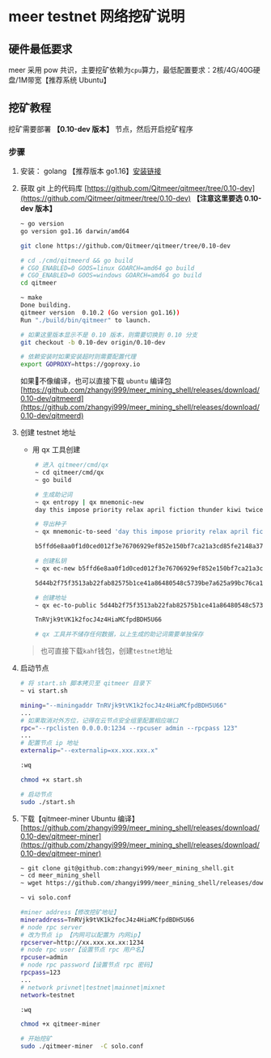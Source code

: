 <!--
 * @Author: zhangyi999
 * @Date: 2021-07-06 15:08:36
 * @LastEditTime: 2021-07-30 20:09:18
 * @LastEditors: Please set LastEditors
 * @Description: In User Settings Edit
 * @FilePath: /meer_mining_shell/README.md
 https://github.com/zhangyi999/meer_mining_shell/releases/download/0.10-dev/qimeer-miner.zip
-->
# meer testnet 网络挖矿说明

## 硬件最低要求

meer 采用 pow 共识，主要挖矿依赖为`cpu`算力，最低配置要求：2核/4G/40G硬盘/1M带宽【推荐系统 Ubuntu】

## 挖矿教程

挖矿需要部署 **【0.10-dev 版本】** 节点，然后开启挖矿程序

### 步骤

1. 安装： golang 【推荐版本 go1.16】[安装链接](https://golang.google.cn/dl/)
2. 获取 git 上的代码库 [https://github.com/Qitmeer/qitmeer/tree/0.10-dev](https://github.com/Qitmeer/qitmeer/tree/0.10-dev)  **【注意这里要选 0.10-dev 版本】**
    ```bash
    ~ go version
    go version go1.16 darwin/amd64

    git clone https://github.com/Qitmeer/qitmeer/tree/0.10-dev
    
    # cd ./cmd/qitmeerd && go build
    # CGO_ENABLED=0 GOOS=linux GOARCH=amd64 go build
    # CGO_ENABLED=0 GOOS=windows GOARCH=amd64 go build
    cd qitmeer

    ~ make
    Done building.
    qitmeer version  0.10.2 (Go version go1.16))
    Run "./build/bin/qitmeer" to launch.

    # 如果这里版本显示不是 0.10 版本，则需要切换到 0.10 分支
    git checkout -b 0.10-dev origin/0.10-dev

    # 依赖安装时如果安装超时则需要配置代理
    export GOPROXY=https://goproxy.io
    ```
    如果不像编译，也可以直接下载 `ubuntu` 编译包 [https://github.com/zhangyi999/meer_mining_shell/releases/download/0.10-dev/qitmeerd](https://github.com/zhangyi999/meer_mining_shell/releases/download/0.10-dev/qitmeerd)
3. 创建 testnet 地址
    * 用 qx 工具创建
    ```bash
        # 进入 qitmeer/cmd/qx
        ~ cd qitmeer/cmd/qx
        ~ go build

        # 生成助记词
        ~ qx entropy | qx mnemonic-new
        day this impose priority relax april fiction thunder kiwi twice addict spawn like few all east penalty arrive foster sniff page hold magic erosion

        # 导出种子
        ~ qx mnemonic-to-seed 'day this impose priority relax april fiction thunder kiwi twice addict spawn like few all east penalty arrive foster sniff page hold magic erosion'

        b5ffd6e8aa0f1d0ced012f3e76706929ef852e150bf7ca21a3cd85fe2148a375513dd245e46aa5f6c6ec9f825a18498b49e6981fdce6bc21a8c9fb0884d85b9c

        # 创建私钥
        ~ qx ec-new b5ffd6e8aa0f1d0ced012f3e76706929ef852e150bf7ca21a3cd85fe2148a375513dd245e46aa5f6c6ec9f825a18498b49e6981fdce6bc21a8c9fb0884d85b9c

        5d44b2f75f3513ab22fab82575b1ce41a86480548c5739be7a625a99bc76ca11

        # 创建地址
        ~ qx ec-to-public 5d44b2f75f3513ab22fab82575b1ce41a86480548c5739be7a625a99bc76ca11 | qx ec-to-addr

        TnRVjk9tVK1k2focJ4z4HiaMCfpdBDH5U66

        # qx 工具并不储存任何数据，以上生成的助记词需要单独保存
    ```
    > 也可直接下载`kahf`钱包，创建`testnet`地址

4. 启动节点
    ```bash
    # 将 start.sh 脚本拷贝至 qitmeer 目录下
    ~ vi start.sh

    mining="--miningaddr TnRVjk9tVK1k2focJ4z4HiaMCfpdBDH5U66"
    ...
    # 如果取消对外方位，记得在云节点安全组里配置相应端口
    rpc="--rpclisten 0.0.0.0:1234 --rpcuser admin --rpcpass 123"
    ...
    # 配置节点 ip 地址
    externalip="--externalip=xx.xxx.xxx.x"

    :wq

    chmod +x start.sh

    # 启动节点
    sudo ./start.sh
    ```

5. 下载【qitmeer-miner Ubuntu 编译】[https://github.com/zhangyi999/meer_mining_shell/releases/download/0.10-dev/qitmeer-miner](https://github.com/zhangyi999/meer_mining_shell/releases/download/0.10-dev/qitmeer-miner)
    ```bash
    ~ git clone git@github.com:zhangyi999/meer_mining_shell.git
    ~ cd meer_mining_shell
    ~ wget https://github.com/zhangyi999/meer_mining_shell/releases/download/0.10-dev/qitmeer-miner

    ~ vi solo.conf
    
    #miner address【修改挖矿地址】
    mineraddress=TnRVjk9tVK1k2focJ4z4HiaMCfpdBDH5U66
    # node rpc server
    # 改为节点 ip 【内网可以配置为 内网ip】
    rpcserver=http://xx.xxx.xx.xx:1234
    # node rpc user【设置节点 rpc 用户名】
    rpcuser=admin
    # node rpc password【设置节点 rpc 密码】
    rpcpass=123
    ...
    # network privnet|testnet|mainnet|mixnet
    network=testnet

    :wq

    chmod +x qitmeer-miner
    
    # 开始挖矿
    sudo ./qitmeer-miner  -C solo.conf
    ```
